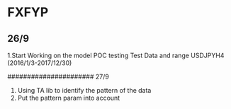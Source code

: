 # FXFYP
26/9 
-------------------------
1.Start Working on the model POC testing
Test Data and range 
USDJPYH4 (2016/1/3-2017/12/30)

######################
27/9 
1. Using TA lib to identify the pattern of the data
2. Put the pattern param into account

